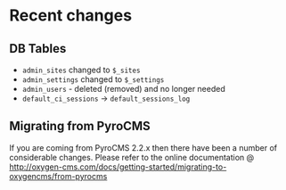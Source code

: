 # Recent changes


## DB Tables

* `admin_sites` changed to `$_sites`
* `admin_settings` changed to `$_settings`
* `admin_users` - deleted (removed) and no longer needed
* `default_ci_sessions` -> `default_sessions_log`

## Migrating from PyroCMS

If you are coming from PyroCMS 2.2.x then there have been a number of considerable changes. Please refer to the online documentation @ http://oxygen-cms.com/docs/getting-started/migrating-to-oxygencms/from-pyrocms
